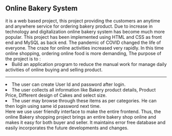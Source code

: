 <h2> Online Bakery System </h2>
it is a web based project, this project providing the customers an anytime and anywhere service for ordering bakery product. Due to increase in technology and digitalization online bakery system has become much more popular. This project has been implemented using HTML and CSS as front end and MySQL as back end. The pandemic of COVID changed the life of everyone. The craze for online activities increased very rapidly. In this time online shopping, ordering online food is more demanding, The purpose of the project is to : 
<li>Build an application program to reduce the manual work for manage daily activities of online buying and selling product.</li><hr>
<li>The user can create User Id and password after login.</li>
<li>The user collects all information like Bakery product details, Product Price, Different design of Cakes and select size.</li>
<li>The user may browse through these items as per categories. He can then login using same id password next time.</li>
Here we use user friendly interface to make the entire frontend. 
Thus, the online Bakery shopping project brings an entire bakery shop online and makes it easy for both buyer and seller.
It maintains error free database and  easily incorporates the future developments and changes.
